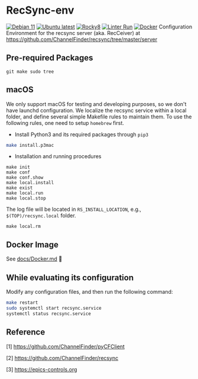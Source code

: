 # RecSync-env
[![Debian 11](https://github.com/jeonghanlee/RecSync-env/actions/workflows/debian11.yml/badge.svg)](https://github.com/jeonghanlee/RecSync-env/actions/workflows/debian11.yml)
[![Ubuntu latest](https://github.com/jeonghanlee/RecSync-env/actions/workflows/ubuntu.yml/badge.svg)](https://github.com/jeonghanlee/RecSync-env/actions/workflows/ubuntu.yml)
[![Rocky8](https://github.com/jeonghanlee/RecSync-env/actions/workflows/rocky8.yml/badge.svg)](https://github.com/jeonghanlee/RecSync-env/actions/workflows/rocky8.yml)
[![Linter Run](https://github.com/jeonghanlee/RecSync-env/actions/workflows/linter.yml/badge.svg)](https://github.com/jeonghanlee/RecSync-env/actions/workflows/linter.yml)
[![Docker](https://github.com/jeonghanlee/RecSync-env/actions/workflows/docker.yml/badge.svg)](https://github.com/jeonghanlee/RecSync-env/actions/workflows/docker.yml)
Configuration Environment for the recsync server (aka. RecCeiver) at <https://github.com/ChannelFinder/recsync/tree/master/server>

## Pre-required Packages

```
git make sudo tree 
```

## macOS

We only support macOS for testing and developing purposes, so we don't have launchd configuration. We localize the recsync service within a local folder, and define several simple Makefile rules to maintain them.
To use the following rules, one need to setup `homebrew` first. 

* Install Python3 and its required packages through `pip3`

```bash
make install.p3mac
```

* Installation and running procedures

```
make init
make conf
make conf.show
make local.install
make exist
make local.run
make local.stop
```

The log file will be located in `RS_INSTALL_LOCATION`, e.g., `$(TOP)/recsync.local` folder.


```
make local.rm
```

## Docker Image

See [docs/Docker.md](docs/Docker.md) :whale:

## While evaluating its configuration

Modify any configuration files, and then run the following command:

```bash
make restart
sudo systemctl start recsync.service
systemctl status recsync.service
```

## Reference

[1] <https://github.com/ChannelFinder/pyCFClient>

[2] <https://github.com/ChannelFinder/recsync>

[3] <https://epics-controls.org>
